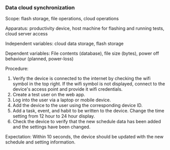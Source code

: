 ### Data cloud synchronization
Scope: flash storage, file operations, cloud operations

Apparatus: productivity device, host machine for flashing and running tests, cloud server access

Independent variables: cloud data storage, flash storage

Dependent variables: File contents (database), file size (bytes), power off behaviour (planned, power-loss)

Procedure:

1. Verify the device is connected to the internet by checking the wifi symbol in the top right. If the wifi symbol is not displayed, connect to the device's access point and provide it wifi credentials.
2. Create a test user on the web app. 
3. Log into the user via a laptop or mobile device. 
4. Add the device to the user using the corresponding device ID.
5. Add a task, event, and habit to be written to the device. Change the time setting from 12 hour to 24 hour display. 
6. Check the device to verify that the new schedule data has been added and the settings have been changed.

Expectation: Within 10 seconds, the device should be updated with the new schedule and setting information.
